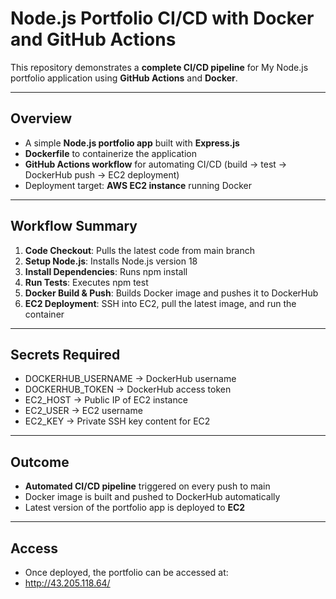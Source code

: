# Node.js Portfolio CI/CD with Docker and GitHub Actions

This repository demonstrates a **complete CI/CD pipeline** for My Node.js portfolio application using **GitHub Actions** and **Docker**.

---

## Overview

- A simple **Node.js portfolio app** built with **Express.js**  
- **Dockerfile** to containerize the application  
- **GitHub Actions workflow** for automating CI/CD (build → test → DockerHub push → EC2 deployment)  
- Deployment target: **AWS EC2 instance** running Docker  

---

## Workflow Summary

1. **Code Checkout**: Pulls the latest code from main branch  
2. **Setup Node.js**: Installs Node.js version 18  
3. **Install Dependencies**: Runs npm install  
4. **Run Tests**: Executes npm test  
5. **Docker Build & Push**: Builds Docker image and pushes it to DockerHub  
6. **EC2 Deployment**: SSH into EC2, pull the latest image, and run the container  

---

## Secrets Required

- DOCKERHUB_USERNAME → DockerHub username  
- DOCKERHUB_TOKEN → DockerHub access token  
- EC2_HOST → Public IP of EC2 instance  
- EC2_USER → EC2 username   
- EC2_KEY → Private SSH key content for EC2  

---

## Outcome

- **Automated CI/CD pipeline** triggered on every push to main  
- Docker image is built and pushed to DockerHub automatically  
- Latest version of the portfolio app is deployed to **EC2**  

---

## Access


- Once deployed, the portfolio can be accessed at:
- http://43.205.118.64/

